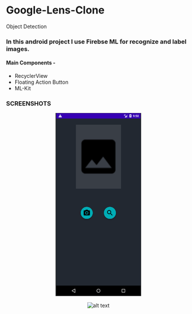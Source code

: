 # Google-Lens-Clone
Object Detection
 <h3>In this android project I use Firebse ML for recognize and label images.</h3>
 <h4>Main Components - </h4>
 
 <ul>
 <li> RecyclerView </li>
 <li> Floating Action Button </li>
 <li> ML-Kit </li>
 </ul>
 
 <h3>SCREENSHOTS</h3>
 <p align="center"><img src="/image.png" height="500" alt="alt text" title="demo"></p><p align="center"><img src="https://i.imgur.com/VJXU0xD.gif" height="500" alt="alt text" title="demo"></p>
 
 
